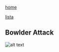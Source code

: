 [home](/zaliczeniowe1awww/)

[lista](/zaliczeniowe1awww/lista/)

## Bowlder Attack

![alt text](https://www.thechesswebsite.com/wp-content/uploads/2014/04/bowlder-attack-featured.jpg "Bowlder Attack")
